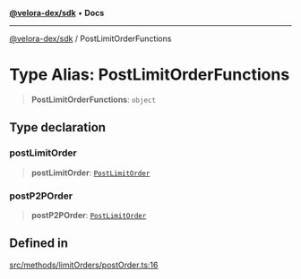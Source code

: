[**@velora-dex/sdk**](../README.md) • **Docs**

***

[@velora-dex/sdk](../globals.md) / PostLimitOrderFunctions

# Type Alias: PostLimitOrderFunctions

> **PostLimitOrderFunctions**: `object`

## Type declaration

### postLimitOrder

> **postLimitOrder**: [`PostLimitOrder`](../-internal-/type-aliases/PostLimitOrder.md)

### postP2POrder

> **postP2POrder**: [`PostLimitOrder`](../-internal-/type-aliases/PostLimitOrder.md)

## Defined in

[src/methods/limitOrders/postOrder.ts:16](https://github.com/VeloraDEX/sdk/blob/master/src/methods/limitOrders/postOrder.ts#L16)
